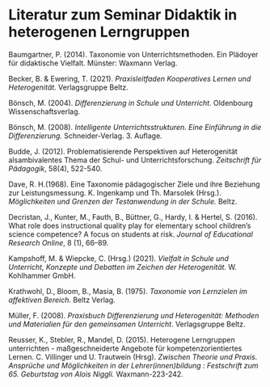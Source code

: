 # **Literatur zum Seminar Didaktik in heterogenen Lerngruppen**

Baumgartner, P. (2014). Taxonomie von Unterrichtsmethoden. Ein Plädoyer für didaktische Vielfalt. Münster: Waxmann Verlag.

Becker, B. & Ewering, T. (2021). *Praxisleitfaden Kooperatives Lernen und Heterogenität*. Verlagsgruppe Beltz.

Bönsch, M. (2004). *Differenzierung in Schule und Unterricht*. Oldenbourg Wissenschaftsverlag.

Bönsch, M. (2008). *Intelligente Unterrichtsstrukturen. Eine Einführung in die Differenzierung.* Schneider-Verlag. 3. Auflage.

Budde, J. (2012). Problematisierende Perspektiven auf Heterogenität alsambivalentes Thema der Schul- und Unterrichtsforschung. *Zeitschrift für Pädagogik*, 58(4), 522-540.

Dave, R. H.(1968). Eine Taxonomie pädagogischer Ziele und ihre Beziehung zur Leistungsmessung. K. Ingenkamp und Th. Marsolek (Hrsg.). *Möglichkeiten und Grenzen der Testanwendung in der Schule.* Beltz.

Decristan, J., Kunter, M., Fauth, B., Büttner, G., Hardy, I. & Hertel, S. (2016). What role does instructional quality play for elementary school children’s science competence? A focus on students at risk. *Journal of Educational Research Online*, 8 (1), 66–89.

Kampshoff, M. & Wiepcke, C. (Hrsg.) (2021). *Vielfalt in Schule und Unterricht, Konzepte und  Debatten im Zeichen der Heterogenität.* W. Kohlhammer GmbH. 

Krathwohl, D., Bloom, B., Masia, B. (1975). *Taxonomie von Lernzielen im affektiven Bereich*. Beltz Verlag.

Müller, F. (2008). *Praxisbuch Differenzierung und Heterogenität: Methoden und Materialien für den gemeinsamen Unterricht*. Verlagsgruppe Beltz.

Reusser, K., Stebler, R., Mandel, D. (2015). Heterogene Lerngruppen unterrichten - maßgeschneiderte Angebote für kompetenzorientiertes Lernen. C. Villinger und U. Trautwein (Hrsg). *Zwischen Theorie und Praxis. Ansprüche und Möglichkeiten in der Lehrer(innen)bildung : Festschrift zum 65. Geburtstag von Alois Niggli.* Waxmann-223-242.

